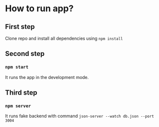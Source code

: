 # How to run app?

## First step

Clone repo and install all dependencies using `npm install`

## Second step
### `npm start`

It runs the app in the development mode.

## Third step

### `npm server`

It runs fake backend with command `json-server --watch db.json --port 3004`